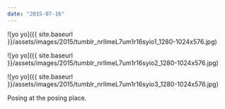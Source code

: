 ```yaml
---
date: "2015-07-16"
---
```


![yo yo]({{ site.baseurl }}/assets/images/2015/tumblr_nrllmeL7um1r16syio1_1280-1024x576.jpg)

![yo yo]({{ site.baseurl }}/assets/images/2015/tumblr_nrllmeL7um1r16syio2_1280-1024x576.jpg)

![yo yo]({{ site.baseurl }}/assets/images/2015/tumblr_nrllmeL7um1r16syio3_1280-1024x576.jpg)

Posing at the posing place.
